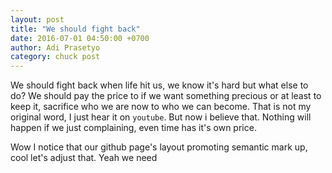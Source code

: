 ```yaml
---
layout: post
title: "We should fight back"
date: 2016-07-01 04:50:00 +0700
author: Adi Prasetyo
category: chuck post
---
```



We should fight back when life hit us, we know it's hard but what else to do?
We should pay the price to if we want something precious or at least to keep it, sacrifice who we are now to who we can become.
That is not my original word, I just hear it on `youtube`. But now i believe that.
Nothing will happen if we just complaining, even time has it's own price.

Wow I notice that our github page's layout promoting semantic mark up,
 cool let's adjust that. Yeah we need
 
